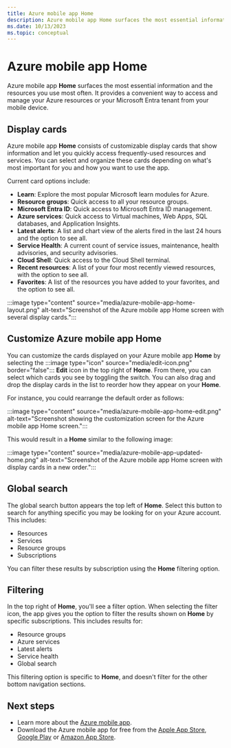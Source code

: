 ```yaml
---
title: Azure mobile app Home
description: Azure mobile app Home surfaces the most essential information and the resources you use most often.
ms.date: 10/13/2023
ms.topic: conceptual
---
```


# Azure mobile app Home

Azure mobile app **Home** surfaces the most essential information and the resources you use most often. It provides a convenient way to access and manage your Azure resources or your Microsoft Entra tenant from your mobile device.

## Display cards

Azure mobile app **Home** consists of customizable display cards that show information and let you quickly access frequently-used resources and services. You can select and organize these cards depending on what's most important for you and how you want to use the app.

Current card options include:

- **Learn**: Explore the most popular Microsoft learn modules for Azure.
- **Resource groups**: Quick access to all your resource groups.
- **Microsoft Entra ID**: Quick access to Microsoft Entra ID management.
- **Azure services**: Quick access to Virtual machines, Web Apps, SQL databases, and Application Insights.
- **Latest alerts**: A list and chart view of the alerts fired in the last 24 hours and the option to see all.
- **Service Health**: A current count of service issues, maintenance, health advisories, and security advisories.
- **Cloud Shell**: Quick access to the Cloud Shell terminal.
- **Recent resources**: A list of your four most recently viewed resources, with the option to see all.
- **Favorites**: A list of the resources you have added to your favorites, and the option to see all.

:::image type="content" source="media/azure-mobile-app-home-layout.png" alt-text="Screenshot of the Azure mobile app Home screen with several display cards."::: 

## Customize Azure mobile app Home

You can customize the cards displayed on your Azure mobile app **Home** by selecting the :::image type="icon" source="media/edit-icon.png" border="false"::: **Edit** icon in the top right of **Home**. From there, you can select which cards you see by toggling the switch. You can also drag and drop the display cards in the list to reorder how they appear on your **Home**.

For instance, you could rearrange the default order as follows:

:::image type="content" source="media/azure-mobile-app-home-edit.png" alt-text="Screenshot showing the customization screen for the Azure mobile app Home screen.":::

This would result in a **Home** similar to the following image:

:::image type="content" source="media/azure-mobile-app-updated-home.png" alt-text="Screenshot of the Azure mobile app Home screen with display cards in a new order.":::

## Global search

The global search button appears the top left of **Home**. Select this button to search for anything specific you may be looking for on your Azure account. This includes:

- Resources
- Services
- Resource groups
- Subscriptions

You can filter these results by subscription using the **Home** filtering option.

## Filtering

In the top right of **Home**, you'll see a filter option. When selecting the filter icon, the app gives you the option to filter the results shown on **Home** by specific subscriptions. This includes results for:

- Resource groups
- Azure services
- Latest alerts
- Service health
- Global search

This filtering option is specific to **Home**, and doesn't filter for the other bottom navigation sections.

## Next steps

- Learn more about the [Azure mobile app](overview.md).
- Download the Azure mobile app for free from the [Apple App Store](https://aka.ms/azureapp/ios/doc), [Google Play](https://aka.ms/azureapp/android/doc) or [Amazon App Store](https://aka.ms/azureapp/amazon/doc).

